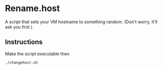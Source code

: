 # Rename.host

A script that sets your VM hostname to something random. (Don't worry, it'll ask you first.)

## Instructions

Make the script executable then

	./changehost.sh
